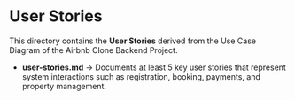 # User Stories

This directory contains the **User Stories** derived from the Use Case Diagram of the Airbnb Clone Backend Project.  

- **user-stories.md** → Documents at least 5 key user stories that represent system interactions such as registration, booking, payments, and property management.  

